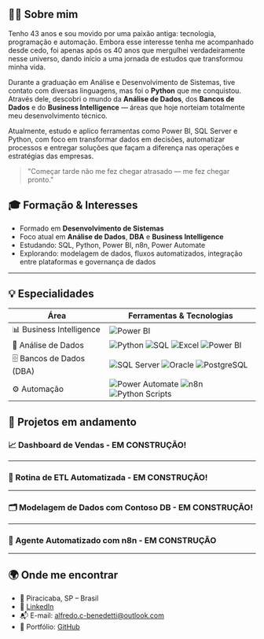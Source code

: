 ## 👨‍💻 Sobre mim

Tenho 43 anos e sou movido por uma paixão antiga: tecnologia, programação e automação. Embora esse interesse tenha me acompanhado desde cedo, foi apenas após os 40 anos que mergulhei verdadeiramente nesse universo, dando início a uma jornada de estudos que transformou minha vida.

Durante a graduação em Análise e Desenvolvimento de Sistemas, tive contato com diversas linguagens, mas foi o **Python** que me conquistou. Através dele, descobri o mundo da **Análise de Dados**, dos **Bancos de Dados** e do **Business Intelligence** — áreas que hoje norteiam totalmente meu desenvolvimento técnico.

Atualmente, estudo e aplico ferramentas como Power BI, SQL Server e Python, com foco em transformar dados em decisões, automatizar processos e entregar soluções que façam a diferença nas operações e estratégias das empresas.

> "Começar tarde não me fez chegar atrasado — me fez chegar pronto."

## 🎓 Formação & Interesses

- Formado em **Desenvolvimento de Sistemas**
- Foco atual em **Análise de Dados**, **DBA** e **Business Intelligence**
- Estudando: SQL, Python, Power BI, n8n, Power Automate
- Explorando: modelagem de dados, fluxos automatizados, integração entre plataformas e governança de dados

---

## 💡 Especialidades

| Área                     | Ferramentas & Tecnologias                                                                                                                   |
|--------------------------|---------------------------------------------------------------------------------------------------------------------------------------------|
| 📊 Business Intelligence | ![Power BI](https://img.shields.io/badge/Power%20BI-F2C811?logo=powerbi&logoColor=white)                                                   |
| 🧠 Análise de Dados       | ![Python](https://img.shields.io/badge/Python-3776AB?logo=python&logoColor=white) ![SQL](https://img.shields.io/badge/SQL-000000?logo=sqlite&logoColor=white) ![Excel](https://img.shields.io/badge/Excel-217346?logo=microsoft-excel&logoColor=white) ![Power BI](https://img.shields.io/badge/Power%20BI-F2C811?logo=powerbi&logoColor=white) |
| 🗄️ Bancos de Dados (DBA) | ![SQL Server](https://img.shields.io/badge/SQL%20Server-CC2927?logo=microsoftsqlserver&logoColor=white) ![Oracle](https://img.shields.io/badge/Oracle-F80000?logo=oracle&logoColor=white) ![PostgreSQL](https://img.shields.io/badge/PostgreSQL-336791?logo=postgresql&logoColor=white)               |
| ⚙️ Automação              | ![Power Automate](https://img.shields.io/badge/Power%20Automate-0066FF?logo=microsoftpowerautomate&logoColor=white) ![n8n](https://img.shields.io/badge/n8n-ff6c37?logo=n8n&logoColor=white) ![Python Scripts](https://img.shields.io/badge/Python%20ETL-3776AB?logo=python&logoColor=white)       |


## 🚀 Projetos em andamento


### 📈 Dashboard de Vendas - EM CONSTRUÇÃO!

---

### 🧠 Rotina de ETL Automatizada - EM CONSTRUÇÃO!

---

### 🗂️ Modelagem de Dados com Contoso DB - EM CONSTRUÇÃO!

---

### 🤖 Agente Automatizado com n8n - EM CONSTRUÇÃO

---


## 🌍 Onde me encontrar

- 📍 Piracicaba, SP – Brasil  
- 💼 [LinkedIn](https://www.linkedin.com/in/alfredo-cezar-benedetti)  
- 📬 E-mail: alfredo.c-benedetti@outlook.com  
- 🧭 Portfólio: [GitHub](https://github.com/AC-Benedetti)
